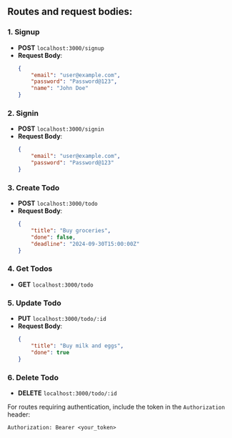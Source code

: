 ## Routes and request bodies:

### 1. **Signup**

-   **POST** `localhost:3000/signup`
-   **Request Body**:
    ```json
    {
        "email": "user@example.com",
        "password": "Password@123",
        "name": "John Doe"
    }
    ```

### 2. **Signin**

-   **POST** `localhost:3000/signin`
-   **Request Body**:
    ```json
    {
        "email": "user@example.com",
        "password": "Password@123"
    }
    ```

### 3. **Create Todo**

-   **POST** `localhost:3000/todo`
-   **Request Body**:
    ```json
    {
        "title": "Buy groceries",
        "done": false,
        "deadline": "2024-09-30T15:00:00Z"
    }
    ```

### 4. **Get Todos**

-   **GET** `localhost:3000/todo`

### 5. **Update Todo**

-   **PUT** `localhost:3000/todo/:id`
-   **Request Body**:
    ```json
    {
        "title": "Buy milk and eggs",
        "done": true
    }
    ```

### 6. **Delete Todo**

-   **DELETE** `localhost:3000/todo/:id`

For routes requiring authentication, include the token in the `Authorization` header:

```
Authorization: Bearer <your_token>
```
